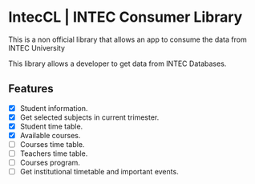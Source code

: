 # IntecCL | INTEC Consumer Library
This is a non official library that allows an app to consume the data from INTEC University

This library allows a developer to get data from INTEC Databases.

## Features
- [x] Student information.
- [x] Get selected subjects in current trimester.
- [x] Student time table.
- [x] Available courses.
- [ ] Courses time table.
- [ ] Teachers time table.
- [ ] Courses program.
- [ ] Get institutional timetable and important events.
